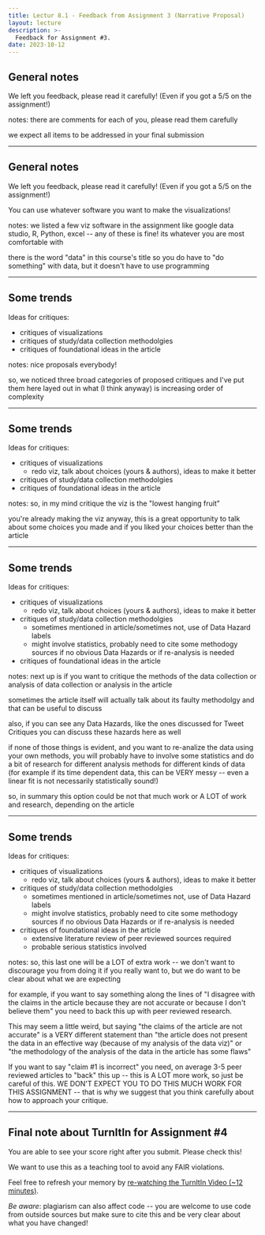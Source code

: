 ```yaml
---
title: Lectur 8.1 - Feedback from Assignment 3 (Narrative Proposal)
layout: lecture
description: >-
  Feedback for Assignment #3.
date: 2023-10-12
---
```


## General notes

We left you feedback, please read it carefully! (Even if you got a 5/5 on the assignment!)

notes:
there are comments for each of you, please read them carefully

we expect all items to be addressed in your final submission

---

## General notes

We left you feedback, please read it carefully! (Even if you got a 5/5 on the assignment!)

You can use whatever software you want to make the visualizations!

notes:
we listed a few viz software in the assignment like google data studio, R, Python, excel -- any of these is fine!  its whatever you are most comfortable with

there is the word "data" in this course's title so you do have to "do something" with data, but it doesn't have to use programming

---

## Some trends

Ideas for critiques:
 * critiques of visualizations
 * critiques of study/data collection methodolgies
 * critiques of foundational ideas in the article

notes:
nice proposals everybody!

so, we noticed three broad categories of proposed critiques and I've put them here layed out in what (I think anyway) is increasing order of complexity

---

## Some trends

Ideas for critiques:
 * critiques of visualizations
   * redo viz, talk about choices (yours & authors), ideas to make it better
 * critiques of study/data collection methodolgies
 * critiques of foundational ideas in the article

notes:
so, in my mind critique the viz is the "lowest hanging fruit"

you're already making the viz anyway, this is a great opportunity to talk about some choices you made and if you liked your choices better than the article

---

## Some trends

Ideas for critiques:
 * critiques of visualizations
   * redo viz, talk about choices (yours & authors), ideas to make it better
 * critiques of study/data collection methodolgies
   * sometimes mentioned in article/sometimes not, use of Data Hazard labels
   * might involve statistics, probably need to cite some methodogy sources if no obvious Data Hazards or if re-analysis is needed
 * critiques of foundational ideas in the article

notes:
next up is if you want to critique the methods of the data collection or analysis of data collection or analysis in the article

sometimes the article itself will actually talk about its faulty methodolgy and that can be useful to discuss

also, if you can see any Data Hazards, like the ones discussed for Tweet Critiques you can discuss these hazards here as well

if none of those things is evident, and you want to re-analize the data using your own methods, you will probably have to involve some statistics and do a bit of research for different analysis methods for different kinds of data (for example if its time dependent data, this can be VERY messy -- even a linear fit is not necessarily statistically sound!)

so, in summary this option could be not that much work or A LOT of work and research, depending on the article

---

## Some trends

Ideas for critiques:
 * critiques of visualizations
   * redo viz, talk about choices (yours & authors), ideas to make it better
 * critiques of study/data collection methodolgies
   * sometimes mentioned in article/sometimes not, use of Data Hazard labels
   * might involve statistics, probably need to cite some methodogy sources if no obvious Data Hazards or if re-analysis is needed
 * critiques of foundational ideas in the article
   * extensive literature review of peer reviewed sources required
   * probable serious statistics involved

notes:
so, this last one will be a LOT of extra work -- we don't want to discourage you from doing it if you really want to, but we do want to be clear about what we are expecting

for example, if you want to say something along the lines of "I disagree with the claims in the article because they are not accurate or because I don't believe them" you need to back this up with peer reviewed research.

This may seem a little weird, but saying "the claims of the article are not accurate" is a VERY different statement than "the article does not present the data in an effective way (because of my analysis of the data viz)" or "the methodology of the analysis of the data in the article has some flaws"

If you want to say "claim #1 is incorrect" you need, on average 3-5 peer reviewed articles to "back" this up -- this is A LOT more work, so just be careful of this.  WE DON'T EXPECT YOU TO DO THIS MUCH WORK FOR THIS ASSIGNMENT -- that is why we suggest that you think carefully about how to approach your critique.

---

## Final note about TurnItIn for Assignment #4

You are able to see your score right after you submit.  Please check this!  

We want to use this as a teaching tool to avoid any FAIR violations.

Feel free to refresh your memory by [re-watching the TurnItIn Video (~12 minutes)](https://mediaspace.illinois.edu/media/t/1_j3m1sszo).  

*Be aware*: plagiarism can also affect code -- you are welcome to use code from outside sources but make sure to cite this and be very clear about what you have changed!

